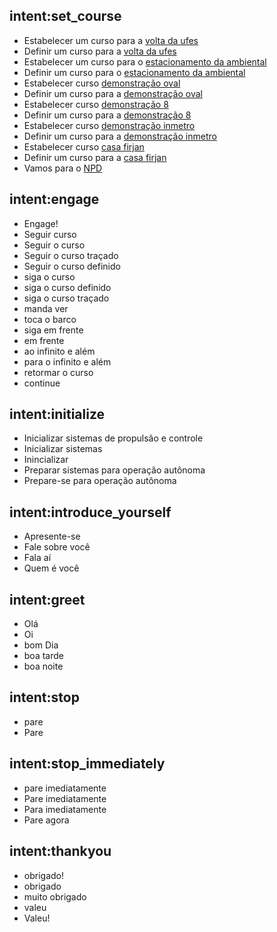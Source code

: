 ## intent:set_course
- Estabelecer um curso para a [volta da ufes](place)
- Definir um curso para a [volta da ufes](place)
- Estabelecer um curso para o [estacionamento da ambiental](place)
- Definir um curso para o [estacionamento da ambiental](place)
- Estabelecer curso [demonstração oval](place)
- Definir um curso para a [demonstração oval](place)
- Estabelecer curso [demonstração 8](place)
- Definir um curso para a [demonstração 8](place)
- Estabelecer curso [demonstração inmetro](place)
- Definir um curso para a [demonstração inmetro](place)
- Estabelecer curso [casa firjan](place)
- Definir um curso para a [casa firjan](place)
- Vamos para o [NPD](place)

## intent:engage
- Engage!
- Seguir curso
- Seguir o curso
- Seguir o curso traçado
- Seguir o curso definido
- siga o curso
- siga o curso definido
- siga o curso traçado
- manda ver
- toca o barco
- siga em frente
- em frente
- ao infinito e além
- para o infinito e além
- retormar o curso
- continue

## intent:initialize
- Inicializar sistemas de propulsão e controle 
- Inicializar sistemas
- Inincializar
- Preparar sistemas para operação autônoma
- Prepare-se para operação autônoma

## intent:introduce_yourself
- Apresente-se
- Fale sobre você
- Fala aí
- Quem é você

## intent:greet
- Olá
- Oi
- bom Dia
- boa tarde
- boa noite

## intent:stop
- pare
- Pare

## intent:stop_immediately
- pare imediatamente
- Pare imediatamente
- Para imediatamente
- Pare agora

## intent:thankyou
- obrigado!
- obrigado
- muito obrigado
- valeu
- Valeu!
